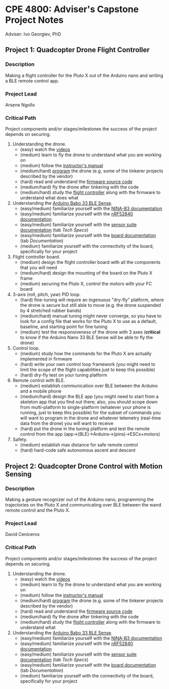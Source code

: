 # CPE 4800: Adviser's Capstone Project Notes

Adviser: Ivo Georgiev, PhD

## Project 1: Quadcopter Drone Flight Controller

### Description

Making a flight controller for the Pluto X out of the Arduino nano and writing a BLE remote control app.

### Project Lead

Arsene Ngollo

### Critical Path

Project components and/or stages/milestones the success of the project depends on securing.

1. Understanding the drone.
   - (easy) watch the [videos](https://www.youtube.com/channel/UC4L7czrqbS7ebMf5dX5L1SQ)  
   - (medium) learn to fly the drone to understand what you are working on  
   - (medium) follow the [instructor's manual](https://www.dronaaviation.com/learn-instructors-manual/)  
   - (medium/hard) [program](https://create.dronaaviation.com/software) the drone (e.g. some of the tinkerer projects described by the vendor)  
   - (hard) read and understand the [firmware source code](https://github.com/DronaAviation/Magis)    
   - (medium/hard) fly the drone after tinkering with the code  
   - (medium/hard) study the [flight controller](https://create.dronaaviation.com/hardware/flight-controllers/primus-x) along with the firmware to understand what does what     
2. Understanding the [Arduino Babo 33 BLE Sense](https://www.arduino.cc/en/Guide/NANO33BLESense).
   - (easy/medium) familiarize yourself with the [NINA-B3 documentation](https://www.u-blox.com/sites/default/files/NINA-B3_DataSheet_%28UBX-17052099%29.pdf)  
   - (easy/medium) familiarize yourself with the [nRF52840 documentation](https://content.arduino.cc/assets/Nano_BLE_MCU-nRF52840_PS_v1.1.pdf)  
   - (easy/medium) familiarize yourself with the [sensor suite documentation](https://store.arduino.cc/usa/nano-33-ble-sense) (tab _Tech Specs_)  
   - (easy/medium) familiarize yourself with the [board documentation](https://store.arduino.cc/usa/nano-33-ble-sense) (tab _Documentation_)       
   - (medium) familiarize yourself with the connectivity of the board, specifically for your project  
3. Flight controller board.
   - (medium) design the flight controller board with all the components that you will need  
   - (medium/hard) design the mounting of the board on the Pluto X frame  
   - (medium) securing the Pluto X, control the motors with your FC board  
4. 3-axis (roll, pitch, yaw) PID loop.
   - (hard) fine-tuning will require an ingenuous "dry-fly" platform, where the drone is secure but still able to move (e.g. the drone suspended by 4 stretched rubber bands)  
   - (medium/hard) manual tuning might never converge, so you have to look for a config file that works for the Pluto X to use as a default, baseline, and starting point for fine tuning   
   - (medium) test the responsiveness of the drone with 3 axes (**critical** to know if the Arduino Nano 33 BLE Sense will be able to fly the drone)  
5. Control loop.
   - (medium) study how the commands for the Pluto X are actually implemented in firmware  
   - (hard) write your own control loop framework (you might need to limit the scope of the flight capabilities just to keep this possible)  
   - (hard) dry-fly test on your tuning platform  
6. Remote control with BLE.
   - (medium) establish communication over BLE between the Arduino and a mobile phone   
   - (medium/hard) design the BLE app (you might need to start from a skeleton app that you find out there; also, you should scope down from multi-platform to single-platform (whatever your phone is running, just to keep this possible) for the subset of commands you will want to program in the drone and whatever telemetry (real-time data from the drone) you will want to receive  
   - (hard) put the drone in the tuning platform and test the remote control from the app (app->(BLE)->Arduino->(pins)->ESCs+motors)  
7. Safety.
   - (medium) establish max distance for safe remote control  
   - (hard) hard-code safe autonomous ascent and descent   
   

## Project 2: Quadcopter Drone Control with Motion Sensing

### Description

Making a gesture recognizer out of the Arduino nano, programming the trajectories on the Pluto X and communicating over BLE between the wand remote control and the Pluto X.

### Project Lead

David Ceniceros

### Critical Path

Project components and/or stages/milestones the success of the project depends on securing.

1. Understanding the drone.
   - (easy) watch the [videos](https://www.youtube.com/channel/UC4L7czrqbS7ebMf5dX5L1SQ)  
   - (medium) learn to fly the drone to understand what you are working on  
   - (medium) follow the [instructor's manual](https://www.dronaaviation.com/learn-instructors-manual/)  
   - (medium/hard) [program](https://create.dronaaviation.com/software) the drone (e.g. some of the tinkerer projects described by the vendor)  
   - (hard) read and understand the [firmware source code](https://github.com/DronaAviation/Magis)    
   - (medium/hard) fly the drone after tinkering with the code  
   - (medium/hard) study the [flight controller](https://create.dronaaviation.com/hardware/flight-controllers/primus-x) along with the firmware to understand what 
2. Understanding the [Arduino Babo 33 BLE Sense](https://www.arduino.cc/en/Guide/NANO33BLESense).
   - (easy/medium) familiarize yourself with the [NINA-B3 documentation](https://www.u-blox.com/sites/default/files/NINA-B3_DataSheet_%28UBX-17052099%29.pdf)  
   - (easy/medium) familiarize yourself with the [nRF52840 documentation](https://content.arduino.cc/assets/Nano_BLE_MCU-nRF52840_PS_v1.1.pdf)  
   - (easy/medium) familiarize yourself with the [sensor suite documentation](https://store.arduino.cc/usa/nano-33-ble-sense) (tab _Tech Specs_)  
   - (easy/medium) familiarize yourself with the [board documentation](https://store.arduino.cc/usa/nano-33-ble-sense) (tab _Documentation_)       
   - (medium) familiarize yourself with the connectivity of the board, specifically for your project  
